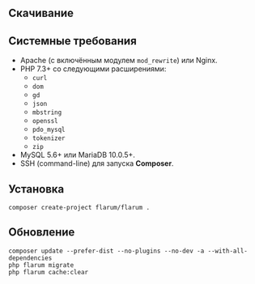 ## Скачивание

## Системные требования

- Apache (с включённым модулем `mod_rewrite`) или Nginx.
- PHP 7.3+ со следующими расширениями:
  - `curl`
  - `dom`
  - `gd`
  - `json`
  - `mbstring`
  - `openssl`
  - `pdo_mysql`
  - `tokenizer`
  - `zip`
- MySQL 5.6+ или MariaDB 10.0.5+.
- SSH (command-line) для запуска **Composer**.

## Установка

```
composer create-project flarum/flarum .
```

## Обновление

```
composer update --prefer-dist --no-plugins --no-dev -a --with-all-dependencies
php flarum migrate
php flarum cache:clear
```
